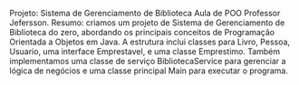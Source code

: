 Projeto: Sistema de Gerenciamento de Biblioteca
Aula de POO Professor Jefersson.
Resumo: criamos um projeto de Sistema de Gerenciamento de Biblioteca do zero, abordando os principais conceitos de Programação Orientada a Objetos em Java.
A estrutura inclui classes para Livro, Pessoa, Usuario, uma interface Emprestavel, e uma classe Emprestimo. 
Também implementamos uma classe de serviço BibliotecaService para gerenciar a lógica de negócios e uma classe principal Main para executar o programa.
